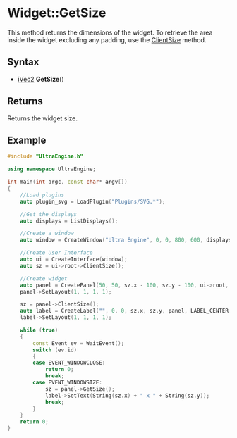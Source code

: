 # Widget::GetSize

This method returns the dimensions of the widget. To retrieve the area inside the widget excluding any padding, use the [ClientSize](Widget_ClientSize.md) method.

## Syntax

- [iVec2](iVec2.md) **GetSize**()

## Returns

Returns the widget size.

## Example

```c++
#include "UltraEngine.h"

using namespace UltraEngine;

int main(int argc, const char* argv[])
{
    //Load plugins
    auto plugin_svg = LoadPlugin("Plugins/SVG.*");

    //Get the displays
    auto displays = ListDisplays();

    //Create a window
    auto window = CreateWindow("Ultra Engine", 0, 0, 800, 600, displays[0], WINDOW_TITLEBAR | WINDOW_RESIZABLE);

    //Create User Interface
    auto ui = CreateInterface(window);
    auto sz = ui->root->ClientSize();

    //Create widget
    auto panel = CreatePanel(50, 50, sz.x - 100, sz.y - 100, ui->root, PANEL_BORDER);
    panel->SetLayout(1, 1, 1, 1);

    sz = panel->ClientSize();
    auto label = CreateLabel("", 0, 0, sz.x, sz.y, panel, LABEL_CENTER | LABEL_MIDDLE);
    label->SetLayout(1, 1, 1, 1);

    while (true)
    {
        const Event ev = WaitEvent();
        switch (ev.id)
        {
        case EVENT_WINDOWCLOSE:
            return 0;
            break;
        case EVENT_WINDOWSIZE:
            sz = panel->GetSize();
            label->SetText(String(sz.x) + " x " + String(sz.y));
            break;
        }
    }
    return 0;
}
```

